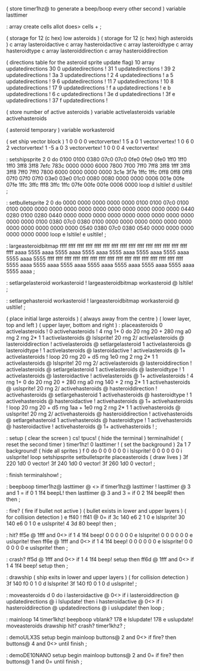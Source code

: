 ( store timer1hz@ to generate a beep/boop every other second )
variable lasttimer

: array create cells allot does> cells + ;

( storage for 12 (c hex) low asteroids )
( storage for 12 (c hex) high asteroids )
c array lasteroidactive c array hasteroidactive
c array lasteroidtype c array hasteroidtype
c array lasteroiddirection c array hasteroiddirection

( directions table for the asteroid sprite update flag)
10 array updatedirections
30 0 updatedirections ! 31 1 updatedirections !
39 2 updatedirections ! 3a 3 updatedirections !
2  4 updatedirections ! a  5 updatedirections !
9  6 updatedirections ! 11 7 updatedirections !
10 8 updatedirections ! 17 9 updatedirections !
f  a updatedirections ! e  b updatedirections !
6  c updatedirections ! 3e d updatedirections !
3f e updatedirections ! 37 f updatedirections !

( store number of active asteroids )
variable activelasteroids
variable activehasteroids

( asteroid temporary )
variable workasteroid

( set ship vector block )
1 0 0 0 0 vectorvertex!
1 5 a 0 1 vectorvertex!
1 0 6 0 2 vectorvertex!
1 -5 a 0 3 vectorvertex!
1 0 0 0 4 vectorvertex!

: setshipsprite
  2 0 do
    0100 0100 0380 07c0 07c0 0fe0 0fe0 0fe0
    1ff0 1ff0 1ff0 3ff8 3ff8 7efc 783c 0000
    0000 6000 7800 7f00 7ff0 7ff8 3ff8 1fff
    3ff8 3ff8 7ff0 7ff0 7800 6000 0000 0000
    0000 3c1e 3f7e 1ffc 1ffc 0ff8 0ff8 0ff8
    07f0 07f0 07f0 03e0 03e0 01c0 0080 0080
    0000 0000 0006 001e 00fe 07fe 1ffc 3ffc
    fff8 3ffc 1ffc 07fe 00fe 001e 0006 0000
  loop d lsltile! d usltile! ;
  
: setbulletsprite
  2 0 do
    0000 0000 0000 0000 0000 0100 0100 07c0
    0100 0100 0000 0000 0000 0000 0000 0000
    0000 0000 0000 0000 0000 0440 0280 0100
    0280 0440 0000 0000 0000 0000 0000 0000
    0000 0000 0000 0000 0000 0100 0380 07c0
    0380 0100 0000 0000 0000 0000 0000 0000
    0000 0000 0000 0000 0000 0540 0380 07c0
    0380 0540 0000 0000 0000 0000 0000 0000
  loop e lsltile! e usltile! ;

  
: largeasteroidbitmap
  ffff ffff ffff ffff ffff ffff ffff ffff
  ffff ffff ffff ffff ffff ffff ffff ffff
  aaaa 5555 aaaa 5555 aaaa 5555 aaaa 5555
  aaaa 5555 aaaa 5555 aaaa 5555 aaaa 5555
  ffff ffff ffff ffff ffff ffff ffff ffff
  ffff ffff ffff ffff ffff ffff ffff ffff
  5555 aaaa 5555 aaaa 5555 aaaa 5555 aaaa
  5555 aaaa 5555 aaaa 5555 aaaa 5555 aaaa ;
  
: setlargelasteroid
  workasteroid !
  largeasteroidbitmap
  workasteroid @ lsltile! ;

  : setlargehasteroid
  workasteroid !
  largeasteroidbitmap
  workasteroid @ usltile! ;

( place initial large asteroids )
( always away from the centre )
( lower layer, top and left )
( upper layer, bottom and right )
: placeasteroids
  0 activelasteroids ! 0 activehasteroids !
  4 rng 1+ 0 do
    20 rng 20 + 280 rng a0 rng 2 rng 2* 1 1 activelasteroids @ lslsprite!
    20 rng 2/ activelasteroids @ lasteroiddirection !
    activelasteroids @ setlargelasteroid
    1 activelasteroids @ lasteroidtype !
    1 activelasteroids @ lasteroidactive !
    activelasteroids @ 1+ activelasteroids !
  loop
    20 rng 20 + d5 rng 1e0 rng 2 rng 2* 1 1 activelasteroids @ lslsprite!
    20 rng 2/ activelasteroids @ lasteroiddirection !
    activelasteroids @ setlargelasteroid
    1 activelasteroids @ lasteroidtype !
    1 activelasteroids @ lasteroidactive !
    activelasteroids @ 1+ activelasteroids !
  4 rng 1+ 0 do
    20 rng 20 + 280 rng a0 rng 140 + 2 rng 2* 1 1 activehasteroids @ uslsprite!
    20 rng 2/ activehasteroids @ hasteroiddirection !
    activehasteroids @ setlargehasteroid
    1 activehasteroids @ hasteroidtype !
    1 activehasteroids @ hasteroidactive !
    activehasteroids @ 1+ activehasteroids !
  loop
    20 rng 20 + d5 rng 1aa + 1e0 rng 2 rng 2* 1 1 activehasteroids @ uslsprite!
    20 rng 2/ activehasteroids @ hasteroiddirection !
    activehasteroids @ setlargehasteroid
    1 activehasteroids @ hasteroidtype !
    1 activehasteroids @ hasteroidactive !
    activehasteroids @ 1+ activehasteroids ! ;

: setup
  ( clear the screen )
  cs! tpucs!
  ( hide the terminal )
  terminalhide!
  ( reset the second timer )
  timer1hz! 0 lasttimer !
  ( set the background )
  2a 1 7 background!
  ( hide all sprites )
  f 0 do 
    0 0 0 0 0 0 i lslsprite!
    0 0 0 0 0 0 i uslsprite!
  loop
  setshipsprite
  setbulletsprite
  placeasteroids 
  ( draw lives )
  3f 220 1d0 0 vector!
  3f 240 1d0 0 vector!
  3f 260 1d0 0 vector! ;

: finish
 terminalshow! ;

: beepboop
  timer1hz@ lasttimer @ <>
  if
    timer1hz@ lasttimer !
    lasttimer @ 3 and 1 = if
      0 1 1f4 beepL! then
    lasttimer @ 3 and 3 = if
      0 2 1f4 beepR! then
  then ;

: fire?
  ( fire if bullet not active )
  ( bullet exists in lower and upper layers )
  ( for collision detection )
  e ff40 ! ff41 @ 0= if
    3c 140 e6 2 1 0 e lslsprite!
    30 140 e6 0 1 0 e uslsprite!
    4 3d 80 beep!
  then ;

: hit?
  ff5e @ 1fff and 0<> if
    1 4 1f4 beep!
    0 0 0 0 0 0 e lslsprite!
    0 0 0 0 0 0 e uslsprite!
  then
  ff6e @ 1fff and 0<> if
    1 4 1f4 beep!
    0 0 0 0 0 0 e lslsprite!
    0 0 0 0 0 0 e uslsprite!
  then ;

: crash?
  ff5d @ 1fff and 0<> if
    1 4 1f4 beep!
    setup
  then
  ff6d @ 1fff and 0<> if
    1 4 1f4 beep!
    setup
  then ;
  
: drawship
  ( ship exits in lower and upper layers )
  ( for collision detection )
  3f 140 f0 0 1 0 d lslsprite!
  3f 140 f0 0 1 0 d uslsprite! ;

: moveasteroids
  d 0 do
    i lasteroidactive @ 0<> if
      i lasteroiddirection @ updatedirections @
      i lslupdate! then
    i hasteroidactive @ 0<> if
      i hasteroiddirection @ updatedirections @
      i uslupdate! then
  loop ;

: mainloop
    14 timer1khz!
    beepboop
    vblank?
    178 e lslupdate!
    178 e uslupdate!
    moveasteroids drawship
    hit? crash? timer1khz? ;

: demoULX3S
  setup
  begin
    mainloop
    buttons@ 2 and 0<> if 
      fire? then
    buttons@ 4 and 0<>
  until finish ;

: demoDE10NANO
  setup
  begin
     mainloop
     buttons@ 2 and 0= if 
      fire? then
   buttons@ 1 and 0=
  until finish ;
  
